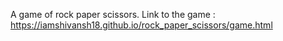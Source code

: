A game of rock paper scissors. 
Link to the game : https://iamshivansh18.github.io/rock_paper_scissors/game.html
